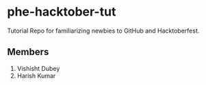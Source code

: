 # phe-hacktober-tut
Tutorial Repo for familiarizing newbies to GitHub and Hacktoberfest.

## Members
1. Vishisht Dubey
2. Harish Kumar